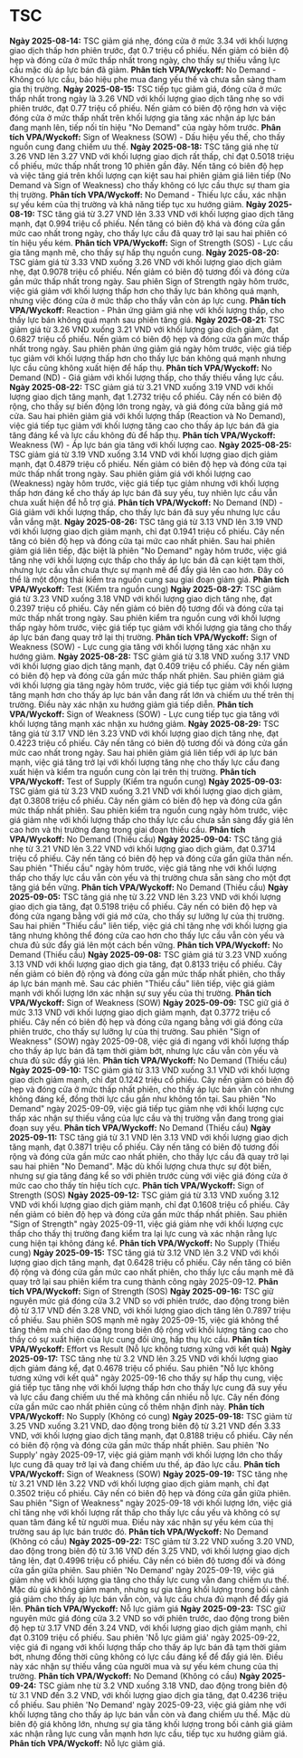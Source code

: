 # TSC

**Ngày 2025-08-14:** TSC giảm giá nhẹ, đóng cửa ở mức 3.34 với khối lượng giao dịch thấp hơn phiên trước, đạt 0.7 triệu cổ phiếu. Nến giảm có biên độ hẹp và đóng cửa ở mức thấp nhất trong ngày, cho thấy sự thiếu vắng lực cầu mặc dù áp lực bán đã giảm. **Phân tích VPA/Wyckoff:** No Demand - Không có lực cầu, báo hiệu phe mua đang yếu thế và chưa sẵn sàng tham gia thị trường.
**Ngày 2025-08-15:** TSC tiếp tục giảm giá, đóng cửa ở mức thấp nhất trong ngày là 3.26 VND với khối lượng giao dịch tăng nhẹ so với phiên trước, đạt 0.77 triệu cổ phiếu. Nến giảm có biên độ rộng hơn và việc đóng cửa ở mức thấp nhất trên khối lượng gia tăng xác nhận áp lực bán đang mạnh lên, tiếp nối tín hiệu "No Demand" của ngày hôm trước. **Phân tích VPA/Wyckoff:** Sign of Weakness (SOW) - Dấu hiệu yếu thế, cho thấy nguồn cung đang chiếm ưu thế.
**Ngày 2025-08-18:** TSC tăng giá nhẹ từ 3.26 VND lên 3.27 VND với khối lượng giao dịch rất thấp, chỉ đạt 0.5018 triệu cổ phiếu, mức thấp nhất trong 10 phiên gần đây. Nến tăng có biên độ hẹp và việc tăng giá trên khối lượng cạn kiệt sau hai phiên giảm giá liên tiếp (No Demand và Sign of Weakness) cho thấy không có lực cầu thực sự tham gia thị trường. **Phân tích VPA/Wyckoff:** No Demand - Thiếu lực cầu, xác nhận sự yếu kém của thị trường và khả năng tiếp tục xu hướng giảm.
**Ngày 2025-08-19:** TSC tăng giá từ 3.27 VND lên 3.33 VND với khối lượng giao dịch tăng mạnh, đạt 0.994 triệu cổ phiếu. Nến tăng có biên độ khá và đóng cửa gần mức cao nhất trong ngày, cho thấy lực cầu đã quay trở lại sau hai phiên có tín hiệu yếu kém. **Phân tích VPA/Wyckoff:** Sign of Strength (SOS) - Lực cầu gia tăng mạnh mẽ, cho thấy sự hấp thụ nguồn cung.
**Ngày 2025-08-20:** TSC giảm giá từ 3.33 VND xuống 3.26 VND với khối lượng giao dịch giảm nhẹ, đạt 0.9078 triệu cổ phiếu. Nến giảm có biên độ tương đối và đóng cửa gần mức thấp nhất trong ngày. Sau phiên Sign of Strength ngày hôm trước, việc giá giảm với khối lượng thấp hơn cho thấy lực bán không quá mạnh, nhưng việc đóng cửa ở mức thấp cho thấy vẫn còn áp lực cung. **Phân tích VPA/Wyckoff:** Reaction - Phản ứng giảm giá nhẹ với khối lượng thấp, cho thấy lực bán không quá mạnh sau phiên tăng giá.
**Ngày 2025-08-21:** TSC giảm giá từ 3.26 VND xuống 3.21 VND với khối lượng giao dịch giảm, đạt 0.6827 triệu cổ phiếu. Nến giảm có biên độ hẹp và đóng cửa gần mức thấp nhất trong ngày. Sau phiên phản ứng giảm giá ngày hôm trước, việc giá tiếp tục giảm với khối lượng thấp hơn cho thấy lực bán không quá mạnh nhưng lực cầu cũng không xuất hiện để hấp thụ. **Phân tích VPA/Wyckoff:** No Demand (ND) - Giá giảm với khối lượng thấp, cho thấy thiếu vắng lực cầu.
**Ngày 2025-08-22:** TSC giảm giá từ 3.21 VND xuống 3.19 VND với khối lượng giao dịch tăng mạnh, đạt 1.2732 triệu cổ phiếu. Cây nến có biên độ rộng, cho thấy sự biến động lớn trong ngày, và giá đóng cửa bằng giá mở cửa. Sau hai phiên giảm giá với khối lượng thấp (Reaction và No Demand), việc giá tiếp tục giảm với khối lượng tăng cao cho thấy áp lực bán đã gia tăng đáng kể và lực cầu không đủ để hấp thụ. **Phân tích VPA/Wyckoff:** Weakness (W) - Áp lực bán gia tăng với khối lượng cao.
**Ngày 2025-08-25:** TSC giảm giá từ 3.19 VND xuống 3.14 VND với khối lượng giao dịch giảm mạnh, đạt 0.4879 triệu cổ phiếu. Nến giảm có biên độ hẹp và đóng cửa tại mức thấp nhất trong ngày. Sau phiên giảm giá với khối lượng cao (Weakness) ngày hôm trước, việc giá tiếp tục giảm nhưng với khối lượng thấp hơn đáng kể cho thấy áp lực bán đã suy yếu, tuy nhiên lực cầu vẫn chưa xuất hiện để hỗ trợ giá. **Phân tích VPA/Wyckoff:** No Demand (ND) - Giá giảm với khối lượng thấp, cho thấy lực bán đã suy yếu nhưng lực cầu vẫn vắng mặt.
**Ngày 2025-08-26:** TSC tăng giá từ 3.13 VND lên 3.19 VND với khối lượng giao dịch giảm mạnh, chỉ đạt 0.1941 triệu cổ phiếu. Cây nến tăng có biên độ hẹp và đóng cửa tại mức cao nhất phiên. Sau hai phiên giảm giá liên tiếp, đặc biệt là phiên "No Demand" ngày hôm trước, việc giá tăng nhẹ với khối lượng cực thấp cho thấy áp lực bán đã cạn kiệt tạm thời, nhưng lực cầu vẫn chưa thực sự mạnh mẽ để đẩy giá lên cao hơn. Đây có thể là một động thái kiểm tra nguồn cung sau giai đoạn giảm giá. **Phân tích VPA/Wyckoff:** Test (Kiểm tra nguồn cung)
**Ngày 2025-08-27:** TSC giảm giá từ 3.23 VND xuống 3.18 VND với khối lượng giao dịch tăng nhẹ, đạt 0.2397 triệu cổ phiếu. Cây nến giảm có biên độ tương đối và đóng cửa tại mức thấp nhất trong ngày. Sau phiên kiểm tra nguồn cung với khối lượng thấp ngày hôm trước, việc giá tiếp tục giảm với khối lượng gia tăng cho thấy áp lực bán đang quay trở lại thị trường. **Phân tích VPA/Wyckoff:** Sign of Weakness (SOW) - Lực cung gia tăng với khối lượng tăng xác nhận xu hướng giảm.
**Ngày 2025-08-28:** TSC giảm giá từ 3.18 VND xuống 3.17 VND với khối lượng giao dịch tăng mạnh, đạt 0.409 triệu cổ phiếu. Cây nến giảm có biên độ hẹp và đóng cửa gần mức thấp nhất phiên. Sau phiên giảm giá với khối lượng gia tăng ngày hôm trước, việc giá tiếp tục giảm với khối lượng tăng mạnh hơn cho thấy áp lực bán vẫn đang rất lớn và chiếm ưu thế trên thị trường. Điều này xác nhận xu hướng giảm giá tiếp diễn. **Phân tích VPA/Wyckoff:** Sign of Weakness (SOW) - Lực cung tiếp tục gia tăng với khối lượng tăng mạnh xác nhận xu hướng giảm.
**Ngày 2025-08-29:** TSC tăng giá từ 3.17 VND lên 3.23 VND với khối lượng giao dịch tăng nhẹ, đạt 0.4223 triệu cổ phiếu. Cây nến tăng có biên độ tương đối và đóng cửa gần mức cao nhất trong ngày. Sau hai phiên giảm giá liên tiếp với áp lực bán mạnh, việc giá tăng trở lại với khối lượng tăng nhẹ cho thấy lực cầu đang xuất hiện và kiểm tra nguồn cung còn lại trên thị trường. **Phân tích VPA/Wyckoff:** Test of Supply (Kiểm tra nguồn cung)
**Ngày 2025-09-03:** TSC giảm giá từ 3.23 VND xuống 3.21 VND với khối lượng giao dịch giảm, đạt 0.3808 triệu cổ phiếu. Cây nến giảm có biên độ hẹp và đóng cửa gần mức thấp nhất phiên. Sau phiên kiểm tra nguồn cung ngày hôm trước, việc giá giảm nhẹ với khối lượng thấp cho thấy lực cầu chưa sẵn sàng đẩy giá lên cao hơn và thị trường đang trong giai đoạn thiếu cầu. **Phân tích VPA/Wyckoff:** No Demand (Thiếu cầu)
**Ngày 2025-09-04:** TSC tăng giá nhẹ từ 3.21 VND lên 3.22 VND với khối lượng giao dịch giảm, đạt 0.3714 triệu cổ phiếu. Cây nến tăng có biên độ hẹp và đóng cửa gần giữa thân nến. Sau phiên "Thiếu cầu" ngày hôm trước, việc giá tăng nhẹ với khối lượng thấp cho thấy lực cầu vẫn còn yếu và thị trường chưa sẵn sàng cho một đợt tăng giá bền vững. **Phân tích VPA/Wyckoff:** No Demand (Thiếu cầu)
**Ngày 2025-09-05:** TSC tăng giá nhẹ từ 3.22 VND lên 3.23 VND với khối lượng giao dịch gia tăng, đạt 0.5198 triệu cổ phiếu. Cây nến có biên độ hẹp và đóng cửa ngang bằng với giá mở cửa, cho thấy sự lưỡng lự của thị trường. Sau hai phiên "Thiếu cầu" liên tiếp, việc giá chỉ tăng nhẹ với khối lượng gia tăng nhưng không thể đóng cửa cao hơn cho thấy lực cầu vẫn còn yếu và chưa đủ sức đẩy giá lên một cách bền vững. **Phân tích VPA/Wyckoff:** No Demand (Thiếu cầu)
**Ngày 2025-09-08:** TSC giảm giá từ 3.23 VND xuống 3.13 VND với khối lượng giao dịch gia tăng, đạt 0.8133 triệu cổ phiếu. Cây nến giảm có biên độ rộng và đóng cửa gần mức thấp nhất phiên, cho thấy áp lực bán mạnh mẽ. Sau các phiên "Thiếu cầu" liên tiếp, việc giá giảm mạnh với khối lượng lớn xác nhận sự suy yếu của thị trường. **Phân tích VPA/Wyckoff:** Sign of Weakness (SOW)
**Ngày 2025-09-09:** TSC giữ giá ở mức 3.13 VND với khối lượng giao dịch giảm mạnh, đạt 0.3772 triệu cổ phiếu. Cây nến có biên độ hẹp và đóng cửa ngang bằng với giá đóng cửa phiên trước, cho thấy sự lưỡng lự của thị trường. Sau phiên "Sign of Weakness" (SOW) ngày 2025-09-08, việc giá đi ngang với khối lượng thấp cho thấy áp lực bán đã tạm thời giảm bớt, nhưng lực cầu vẫn còn yếu và chưa đủ sức đẩy giá lên. **Phân tích VPA/Wyckoff:** No Demand (Thiếu cầu)
**Ngày 2025-09-10:** TSC giảm giá từ 3.13 VND xuống 3.1 VND với khối lượng giao dịch giảm mạnh, chỉ đạt 0.1242 triệu cổ phiếu. Cây nến giảm có biên độ hẹp và đóng cửa ở mức thấp nhất phiên, cho thấy áp lực bán vẫn còn nhưng không đáng kể, đồng thời lực cầu gần như không tồn tại. Sau phiên "No Demand" ngày 2025-09-09, việc giá tiếp tục giảm nhẹ với khối lượng cực thấp xác nhận sự thiếu vắng của lực cầu và thị trường vẫn đang trong giai đoạn suy yếu. **Phân tích VPA/Wyckoff:** No Demand (Thiếu cầu)
**Ngày 2025-09-11:** TSC tăng giá từ 3.1 VND lên 3.13 VND với khối lượng giao dịch tăng mạnh, đạt 0.3871 triệu cổ phiếu. Cây nến tăng có biên độ tương đối rộng và đóng cửa gần mức cao nhất phiên, cho thấy lực cầu đã quay trở lại sau hai phiên "No Demand". Mặc dù khối lượng chưa thực sự đột biến, nhưng sự gia tăng đáng kể so với phiên trước cùng với việc giá đóng cửa ở mức cao cho thấy tín hiệu tích cực. **Phân tích VPA/Wyckoff:** Sign of Strength (SOS)
**Ngày 2025-09-12:** TSC giảm giá từ 3.13 VND xuống 3.12 VND với khối lượng giao dịch giảm mạnh, chỉ đạt 0.1608 triệu cổ phiếu. Cây nến giảm có biên độ hẹp và đóng cửa gần mức thấp nhất phiên. Sau phiên "Sign of Strength" ngày 2025-09-11, việc giá giảm nhẹ với khối lượng cực thấp cho thấy thị trường đang kiểm tra lại lực cung và xác nhận rằng lực cung hiện tại không đáng kể. **Phân tích VPA/Wyckoff:** No Supply (Thiếu cung)
**Ngày 2025-09-15:** TSC tăng giá từ 3.12 VND lên 3.2 VND với khối lượng giao dịch tăng mạnh, đạt 0.6428 triệu cổ phiếu. Cây nến tăng có biên độ rộng và đóng cửa gần mức cao nhất phiên, cho thấy lực cầu mạnh mẽ đã quay trở lại sau phiên kiểm tra cung thành công ngày 2025-09-12. **Phân tích VPA/Wyckoff:** Sign of Strength (SOS)
**Ngày 2025-09-16:** TSC giữ nguyên mức giá đóng cửa 3.2 VND so với phiên trước, dao động trong biên độ từ 3.17 VND đến 3.28 VND, với khối lượng giao dịch tăng lên 0.7897 triệu cổ phiếu. Sau phiên SOS mạnh mẽ ngày 2025-09-15, việc giá không thể tăng thêm mà chỉ dao động trong biên độ rộng với khối lượng tăng cao cho thấy có sự xuất hiện của lực cung đối ứng, hấp thụ lực cầu. **Phân tích VPA/Wyckoff:** Effort vs Result (Nỗ lực không tương xứng với kết quả)
**Ngày 2025-09-17:** TSC tăng nhẹ từ 3.2 VND lên 3.25 VND với khối lượng giao dịch giảm đáng kể, đạt 0.4678 triệu cổ phiếu. Sau phiên "Nỗ lực không tương xứng với kết quả" ngày 2025-09-16 cho thấy sự hấp thụ cung, việc giá tiếp tục tăng nhẹ với khối lượng thấp hơn cho thấy lực cung đã suy yếu và lực cầu đang chiếm ưu thế mà không cần nhiều nỗ lực. Cây nến đóng cửa gần mức cao nhất phiên củng cố thêm nhận định này. **Phân tích VPA/Wyckoff:** No Supply (Không có cung)
**Ngày 2025-09-18:** TSC giảm từ 3.25 VND xuống 3.21 VND, dao động trong biên độ từ 3.21 VND đến 3.33 VND, với khối lượng giao dịch tăng mạnh, đạt 0.8188 triệu cổ phiếu. Cây nến có biên độ rộng và đóng cửa gần mức thấp nhất phiên. Sau phiên 'No Supply' ngày 2025-09-17, việc giá giảm mạnh với khối lượng lớn cho thấy lực cung đã quay trở lại và đang chiếm ưu thế, áp đảo lực cầu. **Phân tích VPA/Wyckoff:** Sign of Weakness (SOW)
**Ngày 2025-09-19:** TSC tăng nhẹ từ 3.21 VND lên 3.22 VND với khối lượng giao dịch giảm mạnh, chỉ đạt 0.3502 triệu cổ phiếu. Cây nến có biên độ hẹp và đóng cửa gần giữa phiên. Sau phiên "Sign of Weakness" ngày 2025-09-18 với khối lượng lớn, việc giá chỉ tăng nhẹ với khối lượng rất thấp cho thấy lực cầu yếu và không có sự quan tâm đáng kể từ người mua. Điều này xác nhận sự yếu kém của thị trường sau áp lực bán trước đó. **Phân tích VPA/Wyckoff:** No Demand (Không có cầu)
**Ngày 2025-09-22:** TSC giảm từ 3.22 VND xuống 3.20 VND, dao động trong biên độ từ 3.16 VND đến 3.25 VND, với khối lượng giao dịch tăng lên, đạt 0.4996 triệu cổ phiếu. Cây nến có biên độ tương đối và đóng cửa gần giữa phiên. Sau phiên 'No Demand' ngày 2025-09-19, việc giá giảm nhẹ với khối lượng gia tăng cho thấy lực cung vẫn đang chiếm ưu thế. Mặc dù giá không giảm mạnh, nhưng sự gia tăng khối lượng trong bối cảnh giá giảm cho thấy áp lực bán vẫn còn, và lực cầu chưa đủ mạnh để đẩy giá lên. **Phân tích VPA/Wyckoff:** Nỗ lực giảm giá
**Ngày 2025-09-23:** TSC giữ nguyên mức giá đóng cửa 3.2 VND so với phiên trước, dao động trong biên độ hẹp từ 3.17 VND đến 3.24 VND, với khối lượng giao dịch giảm mạnh, chỉ đạt 0.3109 triệu cổ phiếu. Sau phiên 'Nỗ lực giảm giá' ngày 2025-09-22, việc giá đi ngang với khối lượng thấp cho thấy áp lực bán đã tạm thời giảm bớt, nhưng đồng thời cũng không có lực cầu đáng kể để đẩy giá lên. Điều này xác nhận sự thiếu vắng của người mua và sự yếu kém chung của thị trường. **Phân tích VPA/Wyckoff:** No Demand (Không có cầu)
**Ngày 2025-09-24:** TSC giảm nhẹ từ 3.2 VND xuống 3.18 VND, dao động trong biên độ từ 3.1 VND đến 3.2 VND, với khối lượng giao dịch gia tăng, đạt 0.4236 triệu cổ phiếu. Sau phiên 'No Demand' ngày 2025-09-23, việc giá giảm nhẹ với khối lượng tăng cho thấy áp lực bán vẫn còn và đang chiếm ưu thế. Mặc dù biên độ giá không lớn, nhưng sự gia tăng khối lượng trong bối cảnh giá giảm xác nhận rằng lực cung vẫn mạnh hơn lực cầu, tiếp tục xu hướng giảm giá. **Phân tích VPA/Wyckoff:** Nỗ lực giảm giá.
